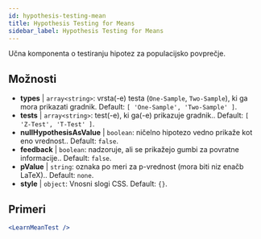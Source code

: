 ```yaml
---
id: hypothesis-testing-mean
title: Hypothesis Testing for Means
sidebar_label: Hypothesis Testing for Means
---
```


Učna komponenta o testiranju hipotez za populacijsko povprečje.

## Možnosti

* __types__ | `array<string>`: vrsta(-e) testa (`One-Sample`, `Two-Sample`), ki ga mora prikazati gradnik. Default: `[
  'One-Sample',
  'Two-Sample'
]`.
* __tests__ | `array<string>`: test(-e), ki ga(-e) prikazuje gradnik.. Default: `[
  'Z-Test',
  'T-Test'
]`.
* __nullHypothesisAsValue__ | `boolean`: ničelno hipotezo vedno prikaže kot eno vrednost.. Default: `false`.
* __feedback__ | `boolean`: nadzoruje, ali se prikažejo gumbi za povratne informacije.. Default: `false`.
* __pValue__ | `string`: oznaka po meri za p-vrednost (mora biti niz enačb LaTeX).. Default: `none`.
* __style__ | `object`: Vnosni slogi CSS. Default: `{}`.


## Primeri

```jsx live
<LearnMeanTest />
```

